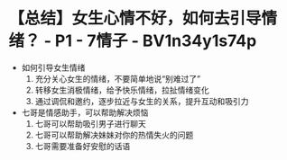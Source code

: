# 【总结】女生心情不好，如何去引导情绪？ - P1 - 7情子 - BV1n34y1s74p

-   如何引导女生情绪
    1.  充分关心女生的情绪，不要简单地说“别难过了”
    2.  转移女生消极情绪，给予快乐情绪，拉扯情绪变化
    3.  通过调侃和邀约，逐步拉近与女生的关系，提升互动和吸引力
-   七哥是情感助手，可以帮助解决烦恼
    1.  七哥可以帮助吸引男子进行聊天
    2.  七哥可以帮助解决妹妹对你的热情失火的问题
    3.  七哥需要准备好安慰的话语